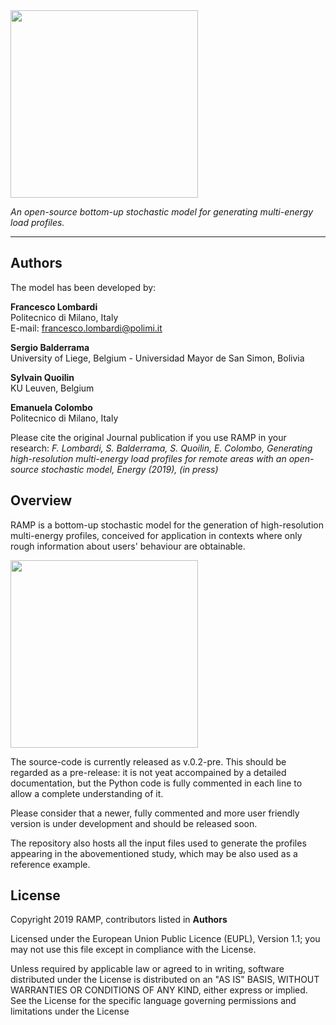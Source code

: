 <img src="https://github.com/SESAM-Polimi/RAMP/blob/master/RAMP_logo_basic.png" width="300">

*An open-source bottom-up stochastic model for generating multi-energy load profiles.*

---

## Authors
The model has been developed by:

**Francesco Lombardi** <br/>
Politecnico di Milano, Italy <br/>
E-mail: francesco.lombardi@polimi.it <br/>

**Sergio Balderrama** <br/>
University of Liege, Belgium - Universidad Mayor de San Simon, Bolivia <br/>

**Sylvain Quoilin** <br/>
KU Leuven, Belgium <br/>

**Emanuela Colombo** <br/>
Politecnico di Milano, Italy <br/>

Please cite the original Journal publication if you use RAMP in your research:
*F. Lombardi, S. Balderrama, S. Quoilin, E. Colombo, Generating high-resolution multi-energy load profiles for remote areas with an open-source stochastic model, Energy (2019), (in press)*

## Overview
RAMP is a bottom-up stochastic model for the generation of high-resolution multi-energy profiles, conceived for application in contexts where only rough information about users' behaviour are obtainable.

<img src="https://github.com/SESAM-Polimi/RAMP/blob/master/Example%20output.png" width="300">

The source-code is currently released as v.0.2-pre. This should be regarded as a pre-release: it is not yeat accompained by a detailed documentation, but the Python code is fully commented in each line to allow a complete understanding of it.

Please consider that a newer, fully commented and more user friendly version is under development and should be released soon.

The repository also hosts all the input files used to generate the profiles appearing in the abovementioned study, which may be also used as a reference example.

## License
Copyright 2019 RAMP, contributors listed in **Authors**

Licensed under the European Union Public Licence (EUPL), Version 1.1; you may not use this file except in compliance with the License. 

Unless required by applicable law or agreed to in writing, software distributed under the License is distributed on an "AS IS" BASIS, WITHOUT WARRANTIES OR CONDITIONS OF ANY KIND, either express or implied. See the License for the specific language governing permissions and limitations under the License
